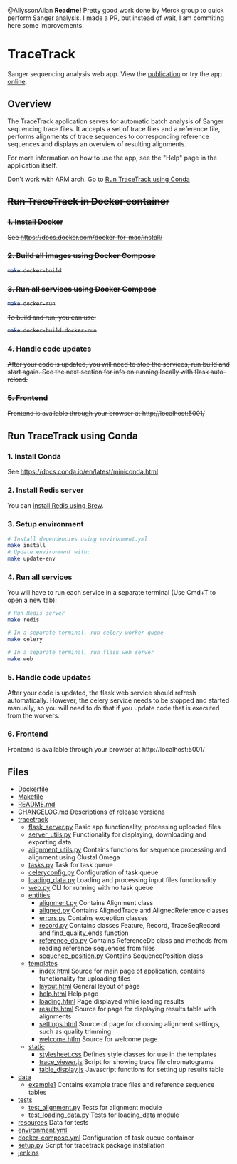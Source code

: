@AllyssonAllan **Readme!** Pretty good work done by Merck group to quick perform Sanger analysis. I made a PR, but instead of wait, I am commiting here some improvements.


# TraceTrack

Sanger sequencing analysis web app. View the [publication](https://biorxiv.org/cgi/content/short/2022.07.28.501824v1) or try the app [online](https://tracetrack.dichlab.org).

## Overview
The TraceTrack application serves for automatic batch analysis of Sanger sequencing trace files. It
accepts a set of trace files and a reference file, performs alignments of trace sequences to 
corresponding reference sequences and displays an overview of resulting alignments.

For more information on how to use the app, see the "Help" page in the application itself.

Don't work with ARM arch. Go to [Run TraceTrack using Conda](https://github.com/allyssonallan/TraceTrack/edit/main/README.md#run-tracetrack-using-conda)

## <s> Run TraceTrack in Docker container

### 1. Install Docker

See https://docs.docker.com/docker-for-mac/install/

### 2. Build all images using Docker Compose

```bash
make docker-build
```

### 3. Run all services using Docker Compose

```bash
make docker-run
```

To build and run, you can use:
```bash
make docker-build docker-run
```
### 4. Handle code updates

After your code is updated, you will need to stop the services, run build and start again. 
See the next section for info on running locally with flask auto-reload.

### 5. Frontend

Frontend is available through your browser at http://localhost:5001/</s>

## Run TraceTrack using Conda

### 1. Install Conda

See https://docs.conda.io/en/latest/miniconda.html

### 2. Install Redis server

You can [install Redis using Brew](https://medium.com/@petehouston/install-and-config-redis-on-mac-os-x-via-homebrew-eb8df9a4f298).

### 3. Setup environment

```bash
# Install dependencies using environment.yml
make install
# Update environment with:
make update-env
```

### 4. Run all services

You will have to run each service in a separate terminal (Use Cmd+T to open a new tab):

```bash
# Run Redis server
make redis

# In a separate terminal, run celery worker queue
make celery

# In a separate terminal, run flask web server
make web
```
### 5. Handle code updates

After your code is updated, the flask web service should refresh automatically. However, the celery service
needs to be stopped and started manually, so you will need to do that if you update code 
that is executed from the workers.

### 6. Frontend

Frontend is available through your browser at http://localhost:5001/

## Files

- [Dockerfile](Dockerfile) 
- [Makefile](Makefile) 
- [README.md](README.md) 
- [CHANGELOG.md](CHANGELOG.md) Descriptions of release versions
- [tracetrack](tracetrack) 
  - [flask_server.py](tracetrack/flask_server.py) Basic app functionality, processing uploaded files
  - [server_utils.py](tracetrack/server_utils.py) Functionality for displaying, downloading and exporting data
  - [alignment_utils.py](tracetrack/alignment_utils.py) Contains functions for sequence processing and alignment using Clustal Omega
  - [tasks.py](tracetrack/tasks.py) Task for task queue
  - [celeryconfig.py](tracetrack/celeryconfig.py) Configuration of task queue
  - [loading_data.py](tracetrack/loading_data.py) Loading and processing input files functionality
  - [web.py](tracetrack/web.py) CLI for running with no task queue
  - [entities](tracetrack/entities)
    - [alignment.py](tracetrack/entities/alignment.py) Contains Alignment class
    - [aligned.py](tracetrack/entities/aligned.py) Contains AlignedTrace and AlignedReference classes
    - [errors.py](tracetrack/entities/errors.py) Contains exception classes
    - [record.py](tracetrack/entities/record.py) Contains classes Feature, Record, TraceSeqRecord and find_quality_ends function
    - [reference_db.py](tracetrack/entities/reference_db.py) Contains ReferenceDb class and methods from reading reference sequences from files
    - [sequence_position.py](tracetrack/entities/sequence_position.py) Contains SequencePosition class
  - [templates](tracetrack/templates) 
    - [index.html](tracetrack/templates/index.html)  Source for main page of application, contains functionality for uploading files 
    - [layout.html](tracetrack/templates/layout.html) General layout of page
    - [help.html](tracetrack/templates/help.html) Help page
    - [loading.html](tracetrack/templates/loading.html) Page displayed while loading results
    - [results.html](tracetrack/templates/results.html) Source for page for displaying results table with alignments
    - [settings.html](tracetrack/templates/settings.html) Source of page for choosing alignment settings, such as quality trimming
    - [welcome.htlm](tracetrack/templates/welcome.html) Source for welcome page
  - [static](static)
    - [stylesheet.css](stylesheet.css) Defines style classes for use in the templates
    - [trace_viewer.js](tracetrack/static/trace_viewer.js) Script for showing trace file chromatograms
    - [table_display.js](tracetrack/static/table_display.js) Javascript functions for setting up results table
- [data](data)
   - [example1](example1) Contains example trace files and reference sequence tables
- [tests](tests) 
  - [test_alignment.py](tests/test_alignment.py) Tests for alignment module
  - [test_loading_data.py](tests/test_loading_data.py) Tests for loading_data module
- [resources](resources) Data for tests
- [environment.yml](environment.yml)
- [docker-compose.yml](docker-compose.yml) Configuration of task queue container
- [setup.py](setup.py) Script for tracetrack package installation
- [jenkins](jenkins)
